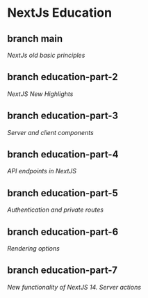 # NextJs Education

## branch main
*NextJs old basic principles*

## branch education-part-2
*NextJS New Highlights*

## branch education-part-3
*Server and client components*

## branch education-part-4
*API endpoints in NextJS*

## branch education-part-5
*Authentication and private routes*

## branch education-part-6
*Rendering options*

## branch education-part-7
*New functionality of NextJS 14. Server actions*
